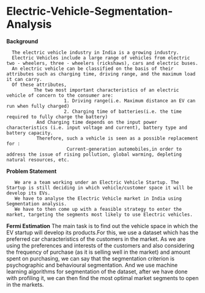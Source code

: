 # Electric-Vehicle-Segmentation-Analysis


 **Background**
      
      The electric vehicle industry in India is a growing industry. 
      Electric Vehicles include a large range of vehicles from electric two - wheelers, three - wheelers (rickshaws), cars and electric buses. 
      An electric vehicle can be classified on the basis of their attributes such as charging time, driving range, and the maximum load it can carry. 
      Of these attributes, 
              The two most important characteristics of an electric vehicle of concern to the consumer are:
                         1. Driving range(i.e. Maximum distance an EV can run when fully charged) 
                         2. Charging time of batteries(i.e. the time required to fully charge the battery) 
               And Charging time depends on the input power characteristics (i.e. input voltage and current), battery type and battery capacity. 
               Therefore, such a vehicle is seen as a possible replacement for : 
                          Current-generation automobiles,in order to address the issue of rising pollution, global warming, depleting natural resources, etc.


**Problem Statement**

       We are a team working under an Electric Vehicle Startup. The Startup is still deciding in which vehicle/customer space it will be develop its EVs. 
       We have to analyse the Electric Vehicle market in India using Segmentation analysis.
       We have to then come up with a feasible strategy to enter the market, targeting the segments most likely to use Electric vehicles. 

**Fermi Estimation** 
      The main task is to find out the vehicle space in which the EV startup will develop its products.For this, we use a dataset which has the preferred car characteristics of the customers in the market. As we are using the preferences and interests of the customers and also considering the frequency of purchase (as it is selling well in the market) and amount spent on purchasing, we can say that the segmentation criterion is psychographic and behavioural segmentation. And we use machine learning algorithms for segmentation of the dataset, after we have done with profiling it, we can then find the most optimal market segments to open in the markets.
